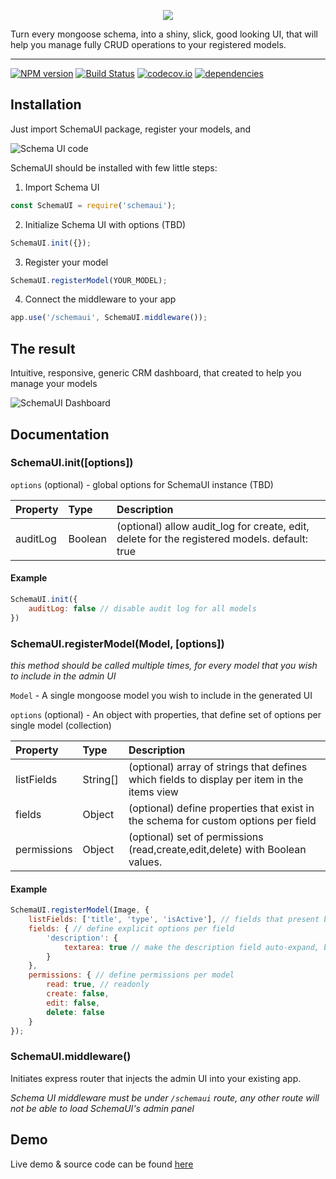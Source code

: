 <p align="center">
    <img src="https://user-images.githubusercontent.com/7160836/98726793-a500d700-239f-11eb-8d32-f85821e0fbbe.png" />
</p>

Turn every mongoose schema, into a shiny, slick, good looking UI, that will help you manage fully CRUD operations to your registered models.

---

[![NPM version](https://img.shields.io/npm/v/schemaui.svg)](https://npmjs.org/package/codecov)
[![Build Status](https://travis-ci.com/slocking/schemaui.svg?branch=master)](https://travis-ci.com/slocking/schemaui)
[![codecov.io](http://codecov.io/github/slocking/schemaui/coverage.svg?branch=master)](http://codecov.io/github/slocking/schemaui?branch=master)
[![dependencies](https://david-dm.org/slocking/schemaui.svg)](https://david-dm.org/slocking/schemaui.svg)


## Installation

Just import SchemaUI package, register your models, and  

![Schema UI code](https://user-images.githubusercontent.com/7160836/72008529-b8618400-325c-11ea-9919-0f346808b1ec.png)

SchemaUI should be installed with few little steps:

1. Import Schema UI
```javascript
const SchemaUI = require('schemaui');
```

2. Initialize Schema UI with options (TBD)
```javascript
SchemaUI.init({});
```

3. Register your model
```javascript
SchemaUI.registerModel(YOUR_MODEL);
```

4. Connect the middleware to your app
```javascript
app.use('/schemaui', SchemaUI.middleware());
```

## The result

Intuitive, responsive, generic CRM dashboard, that created to help you manage your models

![SchemaUI Dashboard](https://user-images.githubusercontent.com/7160836/76688374-c654cc00-6634-11ea-885d-3f18f2dfcf72.gif)

## Documentation

### SchemaUI.init([options])
`options` (optional) - global options for SchemaUI instance (TBD)

| Property      | Type          | Description
| :---          | :---          | :---
| auditLog      | Boolean       | (optional) allow audit_log for create, edit, delete for the registered models. default: true

#### Example

```js
SchemaUI.init({
    auditLog: false // disable audit log for all models
})
```

### SchemaUI.registerModel(Model, [options])
*this method should be called multiple times, for every model that you wish to include in the admin UI*

`Model` - A single mongoose model you wish to include in the generated UI

`options` (optional) - An object with properties, that define set of options per single model (collection)

| Property      | Type      | Description                                                                                   |
| :---------    | :---      | :---                                                                                          |
| listFields    | String[]  | (optional) array of strings that defines which fields to display per item in the items view   |
| fields        | Object    | (optional) define properties that exist in the schema for custom options per field            |
| permissions   | Object    | (optional) set of permissions (read,create,edit,delete) with Boolean values.                  |
#### Example

```js
SchemaUI.registerModel(Image, {
    listFields: ['title', 'type', 'isActive'], // fields that present before expanding
    fields: { // define explicit options per field
        'description': {
            textarea: true // make the description field auto-expand, behave like textarea
        }
    },
    permissions: { // define permissions per model
        read: true, // readonly
        create: false,
        edit: false,
        delete: false
    }
});
```

### SchemaUI.middleware()
Initiates express router that injects the admin UI into your existing app.

*Schema UI middleware must be under `/schemaui` route, any other route will not be able to load SchemaUI's admin panel*

## Demo
Live demo & source code can be found [here](https://github.com/molaga/schemaui-demo)
